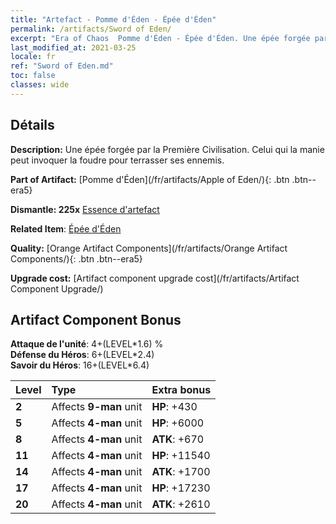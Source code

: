 ```yaml
---
title: "Artefact - Pomme d'Éden - Épée d'Éden"
permalink: /artifacts/Sword of Eden/
excerpt: "Era of Chaos  Pomme d'Éden - Épée d'Éden. Une épée forgée par la Première Civilisation. Celui qui la manie peut invoquer la foudre pour terrasser ses ennemis."
last_modified_at: 2021-03-25
locale: fr
ref: "Sword of Eden.md"
toc: false
classes: wide
---
```




## Détails

 **Description:** Une épée forgée par la Première Civilisation. Celui qui la manie peut invoquer la foudre pour terrasser ses ennemis.

 **Part of Artifact:** [Pomme d'Éden](/fr/artifacts/Apple of Eden/){: .btn .btn--era5}

 **Dismantle: 225x** [Essence d'artefact](/fr/Items/con_905/)

 **Related Item**: [Épée d'Éden](/fr/Items/art_185/)

 **Quality:** [Orange Artifact Components](/fr/artifacts/Orange Artifact Components/){: .btn .btn--era5}

 **Upgrade cost:** [Artifact component upgrade cost](/fr/artifacts/Artifact Component Upgrade/)

## Artifact Component Bonus

  **Attaque de l'unité**: 4+(LEVEL\*1.6) %<br/>**Défense du Héros**: 6+(LEVEL\*2.4)<br/>**Savoir du Héros**: 16+(LEVEL\*6.4)

  |  Level  | Type |    Extra bonus  | 
  |:--------|:-----|:----------------| 
  | **2** | Affects **9-man** unit | **HP**: +430 | 
  | **5** | Affects **4-man** unit | **HP**: +6000 | 
  | **8** | Affects **4-man** unit | **ATK**: +670 | 
  | **11** | Affects **4-man** unit | **HP**: +11540 | 
  | **14** | Affects **4-man** unit | **ATK**: +1700 | 
  | **17** | Affects **4-man** unit | **HP**: +17230 | 
  | **20** | Affects **4-man** unit | **ATK**: +2610 | 
